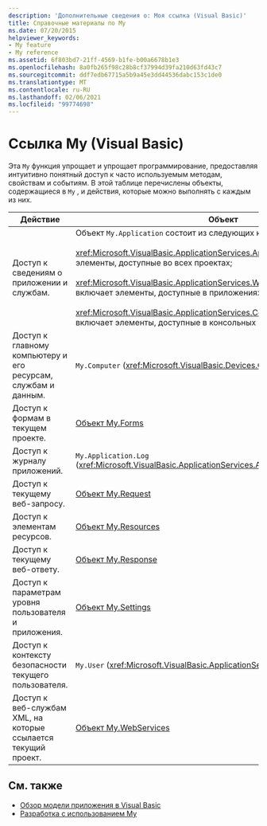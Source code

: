 ```yaml
---
description: 'Дополнительные сведения о: Моя ссылка (Visual Basic)'
title: Справочные материалы по My
ms.date: 07/20/2015
helpviewer_keywords:
- My feature
- My reference
ms.assetid: 6f803bd7-21ff-4569-b1fe-b00a6678b1e3
ms.openlocfilehash: 8a0fb265f98c28b8cf37994d39fa210d63fd43c7
ms.sourcegitcommit: ddf7edb67715a5b9a45e3dd44536dabc153c1de0
ms.translationtype: MT
ms.contentlocale: ru-RU
ms.lasthandoff: 02/06/2021
ms.locfileid: "99774698"
---
```

# <a name="my-reference-visual-basic"></a>Ссылка My (Visual Basic)

Эта `My` функция упрощает и упрощает программирование, предоставляя интуитивно понятный доступ к часто используемым методам, свойствам и событиям. В этой таблице перечислены объекты, содержащиеся в `My` , и действия, которые можно выполнять с каждым из них.  
  
|**Действие**|**Объект**|  
|----------------|----------------|  
|Доступ к сведениям о приложении и службам.|Объект `My.Application` состоит из следующих классов:<br /><br /> <xref:Microsoft.VisualBasic.ApplicationServices.ApplicationBase> включает элементы, доступные во всех проектах;<br /><br /> <xref:Microsoft.VisualBasic.ApplicationServices.WindowsFormsApplicationBase> включает элементы, доступные в приложениях Windows Forms;<br /><br /> <xref:Microsoft.VisualBasic.ApplicationServices.ConsoleApplicationBase> включает элементы, доступные в консольных приложениях.|  
|Доступ к главному компьютеру и его ресурсам, службам и данным.|`My.Computer` (<xref:Microsoft.VisualBasic.Devices.Computer>)|  
|Доступ к формам в текущем проекте.|[Объект My.Forms](../objects/my-forms-object.md)|  
|Доступ к журналу приложений.|`My.Application.Log` (<xref:Microsoft.VisualBasic.ApplicationServices.ApplicationBase.Log%2A>)|  
|Доступ к текущему веб-запросу.|[Объект My.Request](../objects/my-request-object.md)|  
|Доступ к элементам ресурсов.|[Объект My.Resources](../objects/my-resources-object.md)|  
|Доступ к текущему веб-ответу.|[Объект My.Response](../objects/my-response-object.md)|  
|Доступ к параметрам уровня пользователя и приложения.|[Объект My.Settings](../objects/my-settings-object.md)|  
|Доступ к контексту безопасности текущего пользователя.|`My.User` (<xref:Microsoft.VisualBasic.ApplicationServices.User>)|  
|Доступ к веб-службам XML, на которые ссылается текущий проект.|[Объект My.WebServices](../objects/my-webservices-object.md)|  
  
## <a name="see-also"></a>См. также

- [Обзор модели приложения в Visual Basic](../../developing-apps/development-with-my/overview-of-the-visual-basic-application-model.md)
- [Разработка с использованием My](../../developing-apps/development-with-my/index.md)
